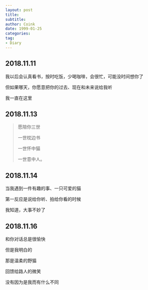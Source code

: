 ```yaml
---
layout: post
title:  
subtitle: 
author: Coink
date: 1999-01-25
categories:
tag:
- Diary
---
```




## 2018.11.11

我以后会认真看书，按时吃饭，少喝咖啡，会很忙，可能没时间想你了

但如果哪天，你愿意把你的过去、现在和未来说给我听

我一直在这里



## 2018.11.13

> 愿陪你三世
>
> 一世枕边书
>
> 一世怀中猫
>
> 一世意中人。



## 2018.11.14

当我遇到一件有趣的事、一只可爱的猫

第一反应是说给你听、拍给你看的时候

我知道，大事不妙了



## 2018.11.16

和你对话总是很愉快

但是我明白的

那是温柔的野猫

回馈给路人的微笑

没有因为是我而有什么不同



